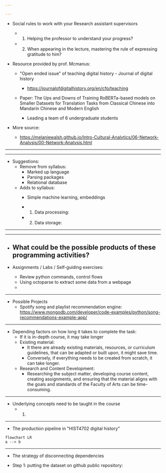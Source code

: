 ```yaml
---

---
```


- Social rules to work with your Research assistant supervisors
	- 1. Helping the professor to understand your progress?
	- 2. When appearing in the lecture, mastering the rule of expressing gratitude to him? 

- Resource provided by prof. Mcmanus:

	- "Open ended issue" of teaching digital history - Journal of digital history
		- https://journalofdigitalhistory.org/en/cfp/teaching

	- Paper: The Ups and Downs of Training RoBERTa-based models on Smaller Datasets for Translation Tasks from Classical Chinese into Mandarin Chinese and Modern English
		- Leading a team of 6 undergraduate students





- More source:
	- https://melaniewalsh.github.io/Intro-Cultural-Analytics/06-Network-Analysis/00-Network-Analysis.html


---

---





- Suggestions:
	- Remove from syllabus: 
		- Marked up language
		- Parsing packages
		- Relational database
	- Adds to syllabus:
		- Simple machine learning, embeddings
		- 1. Data processing:



		- 2. Data storage: 



---




---

- What could be the possible products of these programming activities?
	- 

- Assignments / Labs / Self-guiding exercises: 
	- Review python commands, control flows
	- Using octoparse to extract some data from a webpage
	- 


---

- Possible Projects
	- Spotify song and playlist recommendation engine: https://www.mongodb.com/developer/code-examples/python/song-recommendations-example-app/

---

- Depending factors on how long it takes to complete the task:
	- If it is in-depth course, it may take longer
	- Existing material:
		- It there are already existing materials, resources, or curriculum guidelines, that can be adapted or built upon, it might save time. 
		- Conversely, if everything needs to be created from scratch, it can take longer.
	- Research and Content Development: 
		- Researching the subject matter, developing course content, creating assignments, and ensuring that the material aligns with the goals and standards of the Faculty of Arts can be time-consuming.



---
- Underlying concepts need to be taught in the course
	- 1. 


---

- The production pipeline in "HIST4702 digital history"

```mermaid
flowchart LR
a --> b
``` 

---

- The strategy of disconnecting dependencies

- Step 1: putting the dataset on github public repository: 


